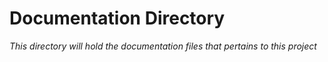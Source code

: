 # Documentation Directory
*This directory will hold the documentation files that pertains to this project*
